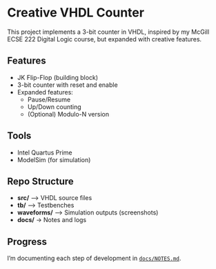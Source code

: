 # Creative VHDL Counter

This project implements a 3-bit counter in VHDL, inspired by my McGill ECSE 222 Digital Logic course, but expanded with creative features.

## Features
- JK Flip-Flop (building block)
- 3-bit counter with reset and enable
- Expanded features:
  - Pause/Resume
  - Up/Down counting
  - (Optional) Modulo-N version

## Tools
- Intel Quartus Prime
- ModelSim (for simulation)

## Repo Structure
- **src/** --> VHDL source files  
- **tb/** --> Testbenches  
- **waveforms/** --> Simulation outputs (screenshots)  
- **docs/** → Notes and logs  

## Progress
I’m documenting each step of development in [`docs/NOTES.md`](docs/NOTES.md).
